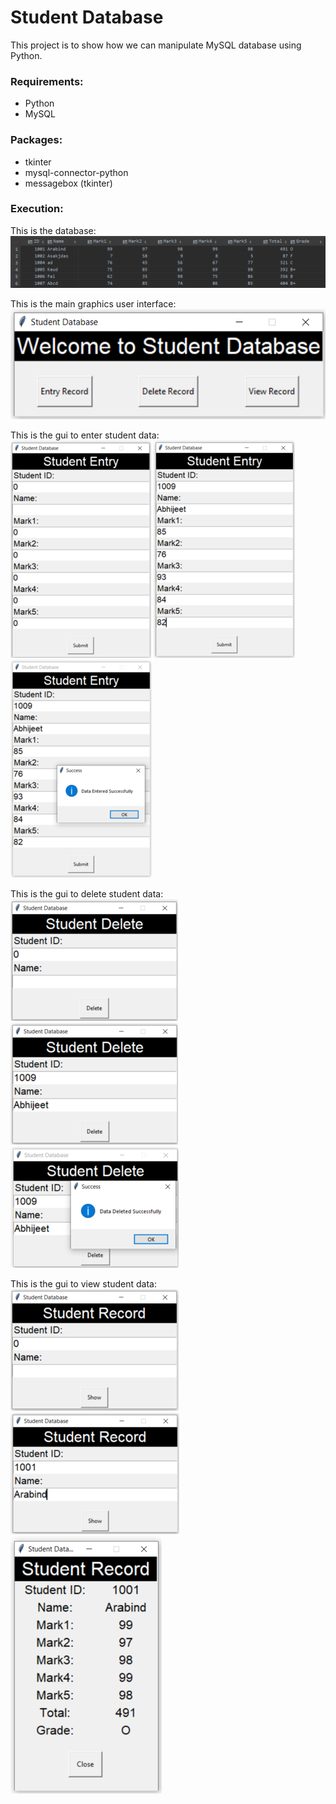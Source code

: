 # Student Database
This project is to show how we can manipulate MySQL database using Python.

### Requirements:
* Python
* MySQL

### Packages:
* tkinter
* mysql-connector-python
* messagebox (tkinter)

### Execution:
This is the database:<br />
![Database](https://github.com/arabind-meher/student_database/blob/master/Screenshot/DB1.png)

This is the main graphics user interface:<br />
![Main](https://github.com/arabind-meher/student_database/blob/master/Screenshot/Main.png)

This is the gui to enter student data:<br />
![Entry](https://github.com/arabind-meher/student_database/blob/master/Screenshot/Entry.png)
![Entry](https://github.com/arabind-meher/student_database/blob/master/Screenshot/Entry2.png)
![Entry](https://github.com/arabind-meher/student_database/blob/master/Screenshot/Entry3.png)

This is the gui to delete student data:<br />
![Delete](https://github.com/arabind-meher/student_database/blob/master/Screenshot/Delete.png)
![Delete](https://github.com/arabind-meher/student_database/blob/master/Screenshot/Delete2.png)
![Delete](https://github.com/arabind-meher/student_database/blob/master/Screenshot/Delete3.png)

This is the gui to view student data:<br />
![View](https://github.com/arabind-meher/student_database/blob/master/Screenshot/View.png)
![View](https://github.com/arabind-meher/student_database/blob/master/Screenshot/View2.png) <br />
![View](https://github.com/arabind-meher/student_database/blob/master/Screenshot/View3.png)
